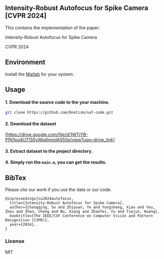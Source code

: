 ## Intensity-Robust Autofocus for Spike Camera [CVPR 2024]

This contains the implementation of the paper:

Intensity-Robust Autofocus for Spike Camera 

CVPR 2024

## Environment

Install the [Matlab](https://www.mathworks.com/products/matlab.html)  for your system. 

## Usage

#### 1. Download the source code to the your machine. 

```bash
git clone https://github.com/Onetism/saf-code.git
```
#### 2. Download the dataset

[https://drive.google.com/file/d/1WTjYB-PfN1pq4U7130yWqdImiolAS5Se/view?usp=drive_link]

#### 3. Extract dataset to the project directory.
#### 4. Simply run the `main.m`, you can get the results.

## BibTex
Please cite our work if you use the data or our code.
```
@inproceedings{su2024autofocus,
  title={Intensity-Robust Autofocus for Spike Camera},
  author={Changqing, Su and Zhiyuan, Ye and Yongsheng, Xiao and You, Zhou and Zhen, Cheng and Bo, Xiong and Zhaofei, Yu and Tiejun, Huang},
  booktitle={The IEEE/CVF Conference on Computer Vision and Pattern Recognition (CVPR)},
  year={2024},
}
```
### License

MIT
